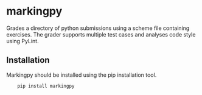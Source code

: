 # markingpy
Grades a directory of python submissions using a scheme file containing exercises. The grader supports multiple test cases and analyses code style using PyLint.


## Installation
Markingpy should be installed using the pip installation tool.
```
	pip install markingpy
```

